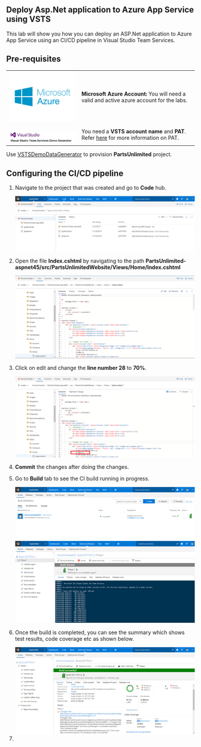 ## Deploy Asp.Net application to Azure App Service using VSTS


This lab will show you how you can deploy an ASP.Net application to Azure App Service using an CI/CD pipeline in Visual Studio Team Services.

## Pre-requisites
<table>
   <tr>
      <td valign="top">
         <img src="images/azure.png" />
      </td>
      <td><b>Microsoft Azure Account:</b> You will need a valid and active azure account for the labs.</td>
   </tr>
   <tr>
      <td valign="top">
         <br>
         <img src="images/vstsdemogen.png"/>
      </td>
      <td> You need a <b>VSTS account name</b> and <b>PAT</b>. Refer <a href="http://bit.ly/2gBL4r4">here</a> for more information on PAT. </td>
   </tr>
</table>

Use <a href="https://vstsdemogenerator.azurewebsites.net">VSTSDemoDataGenerator</a> to provision <b>PartsUnlimited</b> project.
## Configuring the CI/CD pipeline

1. Navigate to the project that was created and go to **Code** hub.

   <img src="images/4.png">

2. Open the file <b>Index.cshtml</b> by navigating to the path <b>PartsUnlimited-aspnet45/src/PartsUnlimitedWebsite/Views/Home/Index.cshtml</b>

   <img src="images/5.png">

3. Click on edit and change the <b>line number 28</b> to <b>70%</b>.

   <img src="images/6.png">

4. <b>Commit</b> the changes after doing the changes. 

5. Go to <b>Build</b> tab to see the CI build running in progress.

   <img src="images/7.png">

   <img src="images/8.png">

6. Once the build is completed, you can see the summary which shows test results, code coverage etc as shown below.

   <img src="images/9.png">

7. 
